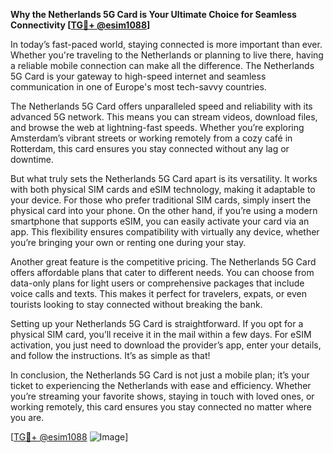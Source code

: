 **Why the Netherlands 5G Card is Your Ultimate Choice for Seamless Connectivity [[TG💪+ @esim1088](https://t.me/s/esim1088)]**

In today’s fast-paced world, staying connected is more important than ever. Whether you're traveling to the Netherlands or planning to live there, having a reliable mobile connection can make all the difference. The Netherlands 5G Card is your gateway to high-speed internet and seamless communication in one of Europe's most tech-savvy countries.

The Netherlands 5G Card offers unparalleled speed and reliability with its advanced 5G network. This means you can stream videos, download files, and browse the web at lightning-fast speeds. Whether you’re exploring Amsterdam’s vibrant streets or working remotely from a cozy café in Rotterdam, this card ensures you stay connected without any lag or downtime. 

But what truly sets the Netherlands 5G Card apart is its versatility. It works with both physical SIM cards and eSIM technology, making it adaptable to your device. For those who prefer traditional SIM cards, simply insert the physical card into your phone. On the other hand, if you’re using a modern smartphone that supports eSIM, you can easily activate your card via an app. This flexibility ensures compatibility with virtually any device, whether you’re bringing your own or renting one during your stay.

Another great feature is the competitive pricing. The Netherlands 5G Card offers affordable plans that cater to different needs. You can choose from data-only plans for light users or comprehensive packages that include voice calls and texts. This makes it perfect for travelers, expats, or even tourists looking to stay connected without breaking the bank.

Setting up your Netherlands 5G Card is straightforward. If you opt for a physical SIM card, you’ll receive it in the mail within a few days. For eSIM activation, you just need to download the provider’s app, enter your details, and follow the instructions. It’s as simple as that!

In conclusion, the Netherlands 5G Card is not just a mobile plan; it’s your ticket to experiencing the Netherlands with ease and efficiency. Whether you’re streaming your favorite shows, staying in touch with loved ones, or working remotely, this card ensures you stay connected no matter where you are.

[[TG💪+ @esim1088](https://t.me/s/esim1088) ![Image](https://i.postimg.cc/Y0z9fWf4/image.png)]